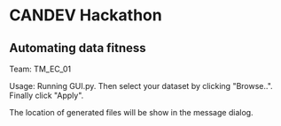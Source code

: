 # CANDEV Hackathon
## Automating data fitness

Team: TM_EC_01



Usage: Running GUI.py. Then select your dataset by clicking "Browse..". Finally click "Apply".

The location of generated files will be show in the message dialog.
